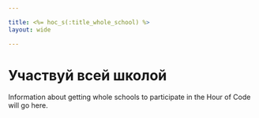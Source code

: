 ```yaml
---

title: <%= hoc_s(:title_whole_school) %>
layout: wide

---
```


# Участвуй всей школой

Information about getting whole schools to participate in the Hour of Code will go here.